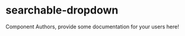 searchable-dropdown
===============================================


Component Authors, provide some documentation for your users here!